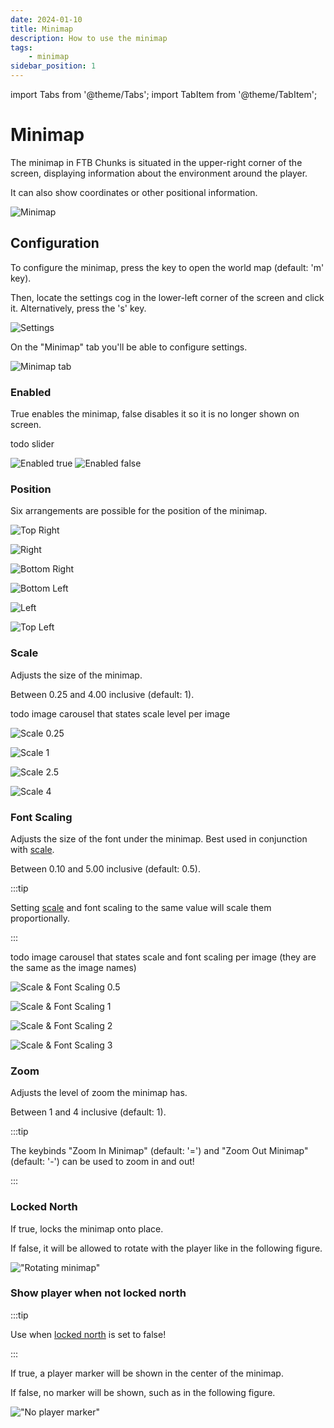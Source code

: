```yaml
---
date: 2024-01-10
title: Minimap
description: How to use the minimap
tags:
    - minimap
sidebar_position: 1
---
```


import Tabs from '@theme/Tabs';
import TabItem from '@theme/TabItem';

# Minimap

The minimap in FTB Chunks is situated in the upper-right corner of the screen, displaying information about the environment around the player.

It can also show coordinates or other positional information.

![Minimap](./_assets/Minimap/minimap.png "The minimap displays information about the environment")

## Configuration

To configure the minimap, press the key to open the world map (default: 'm' key).

Then, locate the settings cog in the lower-left corner of the screen and click it. Alternatively, press the 's' key.

![Settings](./_assets/Minimap/settings.png "The settings cog is located in the lower-left corner")

On the "Minimap" tab you'll be able to configure settings.

![Minimap tab](./_assets/Minimap/minimap-tab.png "The minimap tab")

### Enabled

True enables the minimap, false disables it so it is no longer shown on screen.

todo slider

![Enabled true](./_assets/Minimap/enabled-true.png "Enabled = true")
![Enabled false](./_assets/Minimap/enabled-false.png "Enabled = false")

### Position

Six arrangements are possible for the position of the minimap.

<Tabs>
<TabItem value="position-top-right" label="Top Right" default>

  ![Top Right](./_assets/Minimap/position-top-right.png)

</TabItem>
<TabItem value="position-right" label="Right">

  ![Right](./_assets/Minimap/position-right.png)

</TabItem>
<TabItem value="position-bottom-right" label="Bottom Right">

  ![Bottom Right](./_assets/Minimap/position-bottom-right.png)

</TabItem>
<TabItem value="position-bottom-left" label="Bottom Left">

  ![Bottom Left](./_assets/Minimap/position-bottom-left.png)

</TabItem>
<TabItem value="position-left" label="Left">

  ![Left](./_assets/Minimap/position-left.png)

</TabItem>
<TabItem value="position-top-left" label="Top Left">

  ![Top Left](./_assets/Minimap/position-top-left.png)

</TabItem>
</Tabs>

### Scale

Adjusts the size of the minimap.

Between 0.25 and 4.00 inclusive (default: 1).

todo image carousel that states scale level per image

<Tabs>
<TabItem value="scale-0.25" label="0.25">

  ![Scale 0.25](./_assets/Minimap/scale-0.25.png "The minimum size minimap")

</TabItem>
<TabItem value="scale-1" label="1.00" default>

  ![Scale 1](./_assets/Minimap/scale-1.png "The default size minimap")

</TabItem>
<TabItem value="scale-2.5" label="2.50">

  ![Scale 2.5](./_assets/Minimap/scale-2.5.png)

</TabItem>
<TabItem value="scale-4" label="4.00">

  ![Scale 4](./_assets/Minimap/scale-4.png "The maximum size minimap")

</TabItem>
</Tabs>

### Font Scaling

Adjusts the size of the font under the minimap. Best used in conjunction with [scale](#scale).

Between 0.10 and 5.00 inclusive (default: 0.5).

:::tip

Setting [scale](#scale) and font scaling to the same value will scale them proportionally.

:::

todo image carousel that states scale and font scaling per image (they are the same as the image names)

<Tabs>
<TabItem value="font-scaling-0.5" label="0.5">

  ![Scale & Font Scaling 0.5](./_assets/Minimap/font-scaling-0.5.png "The minimum size minimap")

</TabItem>
<TabItem value="font-scaling-1" label="1.00" default>

  ![Scale & Font Scaling 1](./_assets/Minimap/font-scaling-1.png "The default size minimap")

</TabItem>
<TabItem value="font-scaling-2" label="2.00">

  ![Scale & Font Scaling 2](./_assets/Minimap/font-scaling-2.png)

</TabItem>
<TabItem value="font-scaling-3" label="3.00">

  ![Scale & Font Scaling 3](./_assets/Minimap/font-scaling-3.png "The maximum size minimap")

</TabItem>
</Tabs>

### Zoom

Adjusts the level of zoom the minimap has.

Between 1 and 4 inclusive (default: 1).

:::tip

The keybinds "Zoom In Minimap" (default: '=') and "Zoom Out Minimap" (default: '-') can be used to zoom in and out!

:::

### Locked North

If true, locks the minimap onto place.

If false, it will be allowed to rotate with the player like in the following figure.

!["Rotating minimap"](./_assets/Minimap/lock-north.gif 'The minimap can rotate if "locked north" is false')

### Show player when not locked north

:::tip

Use when [locked north](#locked-north) is set to false!

:::

If true, a player marker will be shown in the center of the minimap.

If false, no marker will be shown, such as in the following figure.

!["No player marker"](./_assets/Minimap/no-player.gif "The player marker is not being displayed")

###